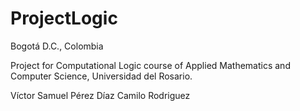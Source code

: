 # ProjectLogic

Bogotá D.C., Colombia

Project for Computational Logic course of Applied Mathematics and Computer Science, Universidad del Rosario.

Víctor Samuel Pérez Díaz
Camilo Rodriguez
